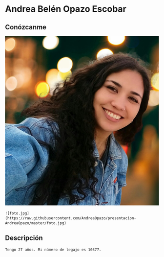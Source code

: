 # Andrea Belén Opazo Escobar

  ## Conózcanme  
![foto.jpg](foto.jpg)
``` shell
![foto.jpg](https://raw.githubusercontent.com/AndreaOpazo/presentacion-AndreaOpazo/master/foto.jpg)

```

## Descripción

``` shell
Tengo 27 años. Mi número de legajo es 10377.  
```
